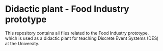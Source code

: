# Didactic plant - Food Industry prototype

This repository contains all files related to the Food Industry prototype, which is used as a didactic plant for teaching Discrete Event Systems (DES) at the University.
